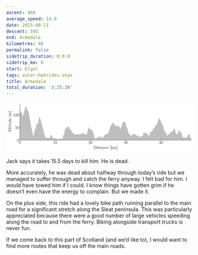 ```yaml
---
ascent: 468
average_speed: 14.0
date: 2023-08-11
descent: 595
end: Armadale
kilometres: 48
permalink: false
sidetrip_duration: 0:0:0
sidetrip_km: 0
start: Elgol
tags: outer-hebrides-skye
title: Armadale
total_duration: '3:25:39'
---
```


![profile](/maps/alt_dist_armadale.svg)

Jack says it takes 15.5 days to kill him. He is dead.

More accurately, he was dead about halfway through today’s ride but we managed to suffer through and catch the ferry anyway. I felt bad for him. I would have towed him if I could. I know things have gotten grim if he doesn’t even have the energy to complain. But we made it.

On the plus side, this ride had a lovely bike path running parallel to the main road for a significant stretch along the Sleat peninsula. This was particularly appreciated because there were a good number of large vehicles speeding along the road to and from the ferry. Biking alongside transport trucks is never fun.

If we come back to this part of Scotland (and we’d like to), I would want to find more routes that keep us off the main roads.
